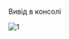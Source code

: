 Вивід в консолі

![1](https://user-images.githubusercontent.com/23118503/38248751-28947136-3752-11e8-8740-45da4bda941f.PNG)
